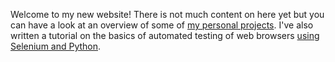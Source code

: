 <!--
.. title: First Post
.. slug: first-post
.. date: 2012/02/04 10:00:00
.. tags: website
.. link:
.. description:
-->

Welcome to my new website! There is not much content on here yet but you can
have a look at an overview of some of [my personal projects](/projects/). I've also
written a tutorial on the basics of automated testing of web
browsers [using Selenium and Python](/2/running-tests-in-python-with-selenium-2-and-webdriver/).
